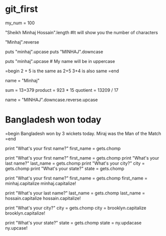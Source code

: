 # git_first
my_num = 100

"Sheikh Minhaj Hossain".length #It will show you the number of characters

"Minhaj".reverse

puts "minhaj".upcase
puts "MINHAJ".downcase

puts "minhaj".upcase # My name will be in uppercase

=begin
2 + 5 is the same as 2+5
3+4 is also same
=end

name = "Minhaj"

sum = 13+379
product = 923 * 15
quotient = 13209 / 17

name = "MINHAJ".downcase.reverse.upcase

# Bangladesh won today


=begin
Bangladesh won by 3 wickets today.
Miraj was the Man of the Match
=end

print "What's your first name?"
first_name = gets.chomp

print "What's your first name?"
first_name = gets.chomp
print "What's your last name?"
last_name = gets.chomp
print "What's your city?"
city = gets.chomp
print "What's your state?"
state = gets.chomp

print "What's your first name?"
first_name = gets.chomp
first_name = minhaj.capitalize
minhaj.capitalize!

print "What's your last name?"
last_name = gets.chomp
last_name = hossain.capitalize
hossain.capitalize!

print "What's your city?"
city = gets.chomp
city = brooklyn.capitalize
brooklyn.capitalize!

print "What's your state?"
state = gets.chomp
state = ny.updacase
ny.upcase!


